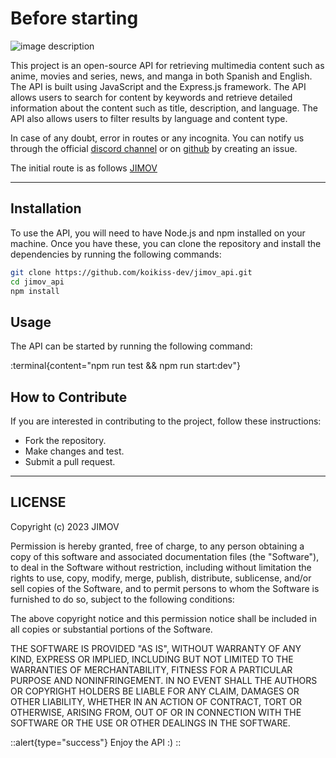 # Before starting

![image description](https://3649716663-files.gitbook.io/~/files/v0/b/gitbook-x-prod.appspot.com/o/spaces%2FJTaA8UtbQA9Mn3IKor1y%2Fuploads%2Fgit-blob-e0e7378a871952c062a51ff5ccb7028f35440fce%2FJIMOV_logo.png?alt=media)

This project is an open-source API for retrieving multimedia content such as anime, movies and series, news, and manga in both Spanish and English. The API is built using JavaScript and the Express.js framework. The API allows users to search for content by keywords and retrieve detailed information about the content such as title, description, and language. The API also allows users to filter results by language and content type.

In case of any doubt, error in routes or any incognita. You can notify us through the official [discord channel](https://discord.com/invite/tyZ39GCX7R) or on [github](https://github.com/koikiss-dev/jimov_api) by creating an issue.

The initial route is as follows [JIMOV](http://jimov-api.vercel.app/)

---

## Installation

To use the API, you will need to have Node.js and npm installed on your machine. Once you have these, you can clone the repository and install the dependencies by running the following commands:

```bash
git clone https://github.com/koikiss-dev/jimov_api.git
cd jimov_api
npm install
```

## Usage

The API can be started by running the following command:

:terminal{content="npm run test && npm run start:dev"}

## How to Contribute

If you are interested in contributing to the project, follow these instructions:

- Fork the repository.
- Make changes and test.
- Submit a pull request.

---

## LICENSE

Copyright (c) 2023 JIMOV

Permission is hereby granted, free of charge, to any person obtaining a copy of this software and associated documentation files (the "Software"), to deal in the Software without restriction, including without limitation the rights to use, copy, modify, merge, publish, distribute, sublicense, and/or sell copies of the Software, and to permit persons to whom the Software is furnished to do so, subject to the following conditions:

The above copyright notice and this permission notice shall be included in all copies or substantial portions of the Software.

THE SOFTWARE IS PROVIDED "AS IS", WITHOUT WARRANTY OF ANY KIND, EXPRESS OR IMPLIED, INCLUDING BUT NOT LIMITED TO THE WARRANTIES OF MERCHANTABILITY, FITNESS FOR A PARTICULAR PURPOSE AND NONINFRINGEMENT. IN NO EVENT SHALL THE AUTHORS OR COPYRIGHT HOLDERS BE LIABLE FOR ANY CLAIM, DAMAGES OR OTHER LIABILITY, WHETHER IN AN ACTION OF CONTRACT, TORT OR OTHERWISE, ARISING FROM, OUT OF OR IN CONNECTION WITH THE SOFTWARE OR THE USE OR OTHER DEALINGS IN THE SOFTWARE.

::alert{type="success"}
Enjoy the API :)
::
